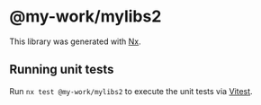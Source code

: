 # @my-work/mylibs2

This library was generated with [Nx](https://nx.dev).

## Running unit tests

Run `nx test @my-work/mylibs2` to execute the unit tests via [Vitest](https://vitest.dev/).
